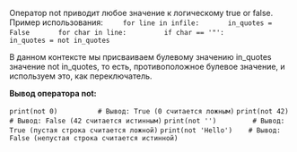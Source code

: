 
Оператор not приводит любое значение к логическому true or false. Пример использования:
        `for line in infile:`
            `in_quotes = False`
            `for char in line:`
                `if char == '"':`
                    `in_quotes = not in_quotes`

В данном контексте мы присваиваем булевому значению in_quotes значение not in_quotes, то есть, противоположное булевое значение, и используем это, как переключатель.

**Вывод оператора not:**

`print(not 0)          # Вывод: True (0 считается ложным)`
`print(not 42)         # Вывод: False (42 считается истинным)`
`print(not '')         # Вывод: True (пустая строка считается ложной)`
`print(not 'Hello')    # Вывод: False (непустая строка считается истинной)`
